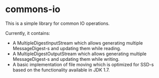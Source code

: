 # commons-io

This is a simple library for common IO operations.

Currently, it contains:
- A MultipleDigestInputStream which allows generating multiple MessageDigest-s and updating them while reading.
- A MultipleDigestOutputStream which allows generating multiple MessageDigest-s and updating them while writing.
- A basic implementation of file moving which is optimized for SSD-s based on the functionality available in JDK 1.7.
